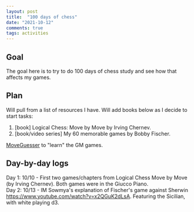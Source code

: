 ```yaml
---
layout: post
title:  "100 days of chess"
date: "2021-10-12"
comments: true
tags: activities
---
```


## Goal
The goal here is to try to do 100 days of chess study and see how that affects my games.

## Plan
Will pull from a list of resources I have. Will add books below as I decide to start tasks:
1. [book] Logical Chess: Move by Move by Irving Chernev.
2. [book/video series] My 60 memorable games by Bobby Fischer.

[MoveGuesser](www.moveguesser.com) to "learn" the GM games.

## Day-by-day logs
Day 1: 10/10 - First two games/chapters from Logical Chess Move by Move (by Irving Chernev). Both games were in the Giucco Piano.  
Day 2: 10/13 - IM Sowmya's explanation of Fischer's game against Sherwin https://www.youtube.com/watch?v=x2QGuK2dLsA. Featuring the Sicilian, with white playing d3.
